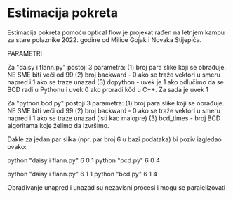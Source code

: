 # Estimacija pokreta
Estimacija pokreta pomoću optical flow je projekat rađen na letnjem kampu za stare polaznike 2022. godine od Milice Gojak i Novaka Stijepića.

PARAMETRI

Za "daisy i flann.py" postoji 3 parametra:
(1) broj para slike koji se obrađuje. NE SME biti veći od 99
(2) broj backward - 0 ako se traže vektori u smeru napred i 1 ako se traze unazad
(3) dopython - uvek je 1 ako odlučimo da se BCD radi u Pythonu i uvek 0 ako proradi kôd u C++. Za sada je uvek 1

Za "python bcd.py" postoji 3 parametra:
(1) broj para slike koji se obrađuje. NE SME biti veći od 99
(2) broj backward - 0 ako se traže vektori u smeru napred i 1 ako se traze unazad (isti kao malopre)
(3) bcd_times - broj BCD algoritama koje želimo da izvršimo.

Dakle za jedan par slika (npr. par broj 6 u bazi podataka) bi poziv izgledao ovako:

python "daisy i flann.py" 6 0 1
python "bcd.py" 6 0 4

python "daisy i flann.py" 6 1 1
python "bcd.py" 6 1 4

Obrađivanje unapred i unazad su nezavisni procesi i mogu se paralelizovati 
